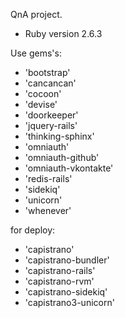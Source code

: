 QnA project.
* Ruby version 2.6.3

Use gems's:
* 'bootstrap'
* 'cancancan'
* 'cocoon'
* 'devise'
* 'doorkeeper'
* 'jquery-rails'
* 'thinking-sphinx'
* 'omniauth'
* 'omniauth-github'
* 'omniauth-vkontakte'
* 'redis-rails'
* 'sidekiq'
* 'unicorn'
* 'whenever'

for deploy:
  * 'capistrano'
  * 'capistrano-bundler'
  * 'capistrano-rails'
  * 'capistrano-rvm'
  * 'capistrano-sidekiq'
  * 'capistrano3-unicorn'
